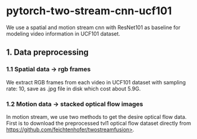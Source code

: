 # pytorch-two-stream-cnn-ucf101
We use a spatial and motion stream cnn with ResNet101 as baseline for modeling video information in UCF101 dataset.

## 1. Data preprocessing
  ### 1.1 Spatial data -> rgb frames
  We extract RGB frames from each video in UCF101 dataset with sampling rate: 10, save as .jpg file in disk which cost about 5.9G.
  ### 1.2 Motion data -> stacked optical flow images
  In motion stream, we use two methods to get the desire optical flow data. First is to download the preprocessed tvl1 optical flow dataset directly from https://github.com/feichtenhofer/twostreamfusion>.
    
